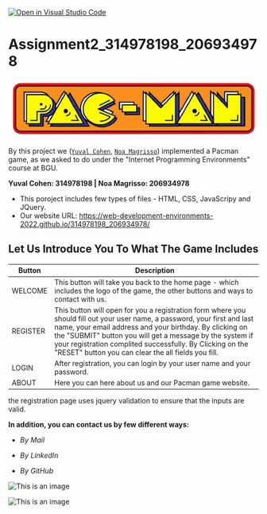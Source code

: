 [![Open in Visual Studio Code](https://classroom.github.com/assets/open-in-vscode-c66648af7eb3fe8bc4f294546bfd86ef473780cde1dea487d3c4ff354943c9ae.svg)](https://classroom.github.com/online_ide?assignment_repo_id=7777679&assignment_repo_type=AssignmentRepo)
# Assignment2_314978198_206934978


![This is an image](https://github.com/Web-Development-Environments-2022/314978198_206934978/blob/main/media/images/PacMan.png)


By this project we ([`Yuval Cohen`](https://github.com/yuvalCohen/), [`Noa Magrisso`](https://github.com/NoaMagrisso)) implemented a Pacman game, as we asked to do under the "Internet Programming Environments" course at BGU.

**Yuval Cohen: 314978198 | Noa Magrisso: 206934978**

* This poroject includes few types of files - HTML, CSS, JavaScripy and JQuery.
* Our website URL: https://web-development-environments-2022.github.io/314978198_206934978/




## Let Us Introduce You To What The Game Includes

| Button | Description |
| --- | --- |
| WELCOME | This button will take you back to the home page - which includes the logo of the game, the other buttons and ways to contact with us. |
| REGISTER | This button will open for you a registration form where you should fill out your user name, a password, your first and last name, your email address and your birthday. By clicking on the "SUBMIT" button you will get a message by the system if your registration complited successfully. By Clicking on the "RESET" button you can clear the all fields you fill. |
| LOGIN | After registration, you can login by your user name and your password. |
| ABOUT | Here you can here about us and our Pacman game website. |

the registration page uses jquery validation to ensure that the inputs are valid.

**In addition, you can contact us by few different ways:**

* *By Mail*

* *By LinkedIn* 

* *By GitHub*


![This is an image](https://github.com/Web-Development-Environments-2022/314978198_206934978/blob/main/media/images/mainScreen.png)



![This is an image](https://github.com/Web-Development-Environments-2022/314978198_206934978/blob/main/media/images/gameMode.png)





